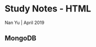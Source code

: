 # Study Notes - HTML  
Nan Yu | April 2019   
  
## MongoDB
<!--stackedit_data:
eyJoaXN0b3J5IjpbMTE5MDEzMzExMF19
-->
